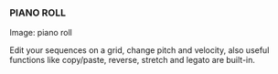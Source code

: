 ---
---

### PIANO ROLL

Image: piano roll

Edit your sequences on a grid, change pitch and velocity, also useful functions like copy/paste, reverse, stretch and legato are built-in.
